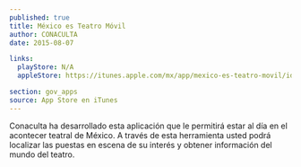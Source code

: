 ```yaml
---
published: true
title: México es Teatro Móvil
author: CONACULTA
date: 2015-08-07

links:
  playStore: N/A
  appleStore: https://itunes.apple.com/mx/app/mexico-es-teatro-movil/id571194638?mt=8

section: gov_apps
source: App Store en iTunes
---
```

Conaculta ha desarrollado esta aplicación que le permitirá estar al día en el acontecer teatral de México. A través de esta herramienta usted podrá localizar las puestas en escena de su interés y obtener información del mundo del teatro.
